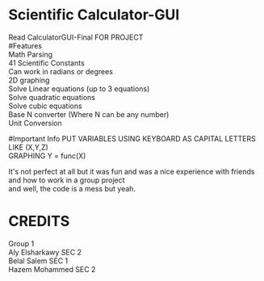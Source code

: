 # Scientific Calculator-GUI  
Read CalculatorGUI-Final FOR PROJECT  
#Features    
Math Parsing  
41 Scientific Constants  
Can work in radians or degrees  
2D graphing  
Solve Linear equations (up to 3 equations)  
Solve quadratic equations  
Solve cubic equations  
Base N converter (Where N can be any number)  
Unit Conversion  

#Important Info
PUT VARIABLES USING KEYBOARD AS CAPITAL LETTERS  
LIKE (X,Y,Z)  
GRAPHING Y = func(X)  
  
It's not perfect at all but it was fun and was a nice experience with friends  
and how to work in a group project  
and well, the code is a mess but yeah.  
  
# CREDITS
Group 1  
                Aly Elsharkawy  SEC 2  
                Belal Salem SEC 1  
                Hazem Mohammed SEC 2  

